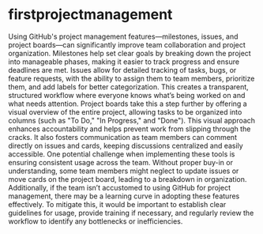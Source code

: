 # firstprojectmanagement
Using GitHub's project management features—milestones, issues, and project boards—can significantly improve team collaboration and project organization. Milestones help set clear goals by breaking down the project into manageable phases, making it easier to track progress and ensure deadlines are met. Issues allow for detailed tracking of tasks, bugs, or feature requests, with the ability to assign them to team members, prioritize them, and add labels for better categorization. This creates a transparent, structured workflow where everyone knows what’s being worked on and what needs attention.
Project boards take this a step further by offering a visual overview of the entire project, allowing tasks to be organized into columns (such as "To Do," "In Progress," and "Done"). This visual approach enhances accountability and helps prevent work from slipping through the cracks. It also fosters communication as team members can comment directly on issues and cards, keeping discussions centralized and easily accessible.
One potential challenge when implementing these tools is ensuring consistent usage across the team. Without proper buy-in or understanding, some team members might neglect to update issues or move cards on the project board, leading to a breakdown in organization. Additionally, if the team isn’t accustomed to using GitHub for project management, there may be a learning curve in adopting these features effectively. To mitigate this, it would be important to establish clear guidelines for usage, provide training if necessary, and regularly review the workflow to identify any bottlenecks or inefficiencies.

